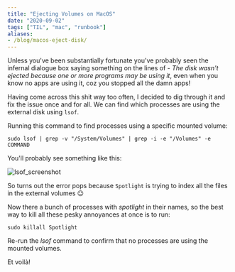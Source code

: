```yaml
---
title: "Ejecting Volumes on MacOS"
date: "2020-09-02"
tags: ["TIL", "mac", "runbook"]
aliases:
- /blog/macos-eject-disk/
---
```


Unless you've been substantially fortunate you've probably seen the infernal dialogue box saying something on the lines of - _The disk wasn't ejected because one or more programs may be using it_, even when you know no apps are using it, coz you stopped all the damn apps!

Having come across this shit way too often, I decided to dig through it and fix the issue once and for all. We can find which processes are using the external disk using `lsof`.

Running this command to find processes using a specific mounted volume:

```
sudo lsof | grep -v "/System/Volumes" | grep -i -e "/Volumes" -e COMMAND
```

You'll probably see something like this:

![lsof_screenshot](/images/lsof.png)

So turns out the error pops because `Spotlight` is trying to index all the files in the external volumes 😐

Now there a bunch of processes with _spotlight_ in their names, so the best way to kill all these pesky annoyances at once is to run:

```
sudo killall Spotlight
```

Re-run the _lsof_ command to confirm that no processes are using the mounted volumes.

Et voilà!
